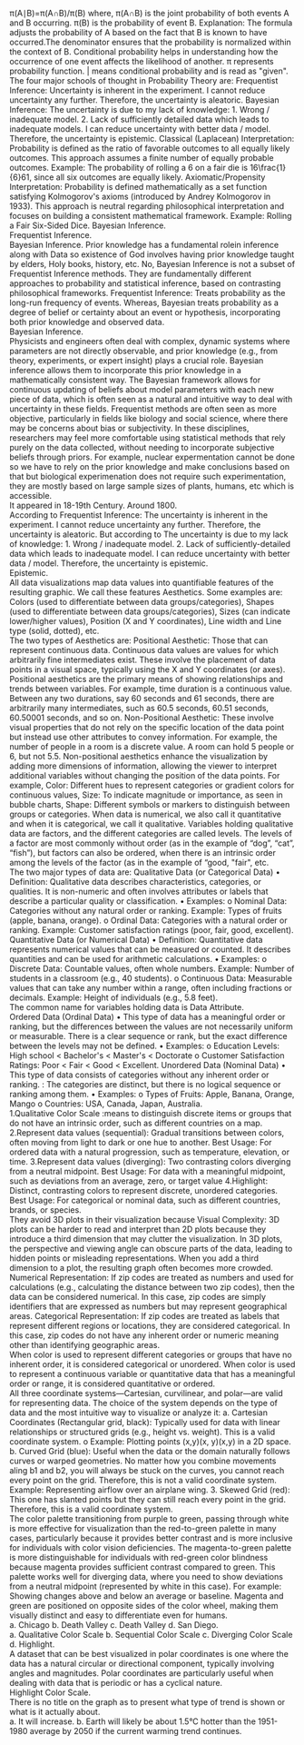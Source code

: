 π(A∣B)=π(A∩B)/π(B) where, π(A∩B) is the joint probability of both events A and B occurring. π(B) is the probability of event B. Explanation: The formula adjusts the probability of A based on the fact that B is known to have occurred.The denominator ensures that the probability is normalized within the context of B. Conditional probability helps in understanding how the occurrence of one event affects the likelihood of another. π represents probability function. | means conditional probability and is read as "given".  
The four major schools of thought in Probability Theory are: Frequentist Inference: Uncertainty is inherent in the experiment. I cannot reduce uncertainty any further. Therefore, the uncertainty is aleatoric. Bayesian Inference: The uncertainty is due to my lack of knowledge: 1. Wrong / inadequate model. 2. Lack of sufficiently detailed data which leads to inadequate models. I can reduce uncertainty with better data / model. Therefore, the uncertainty is epistemic. Classical (Laplacean) Interpretation: Probability is defined as the ratio of favorable outcomes to all equally likely outcomes. This approach assumes a finite number of equally probable outcomes. Example: The probability of rolling a 6 on a fair die is 16\frac{1}{6}61, since all six outcomes are equally likely. Axiomatic/Propensity Interpretation: Probability is defined mathematically as a set function satisfying Kolmogorov's axioms (introduced by Andrey Kolmogorov in 1933). This approach is neutral regarding philosophical interpretation and focuses on building a consistent mathematical framework. Example: Rolling a Fair Six-Sided Dice.
Bayesian Inference.    
Frequentist Inference.    
Bayesian Inference. Prior knowledge has a fundamental rolein inference along with Data so existence of God involves having prior knowledge taught by elders, Holy books, history, etc. 
No, Bayesian Inference is not a subset of Frequentist Inference methods. They are fundamentally different approaches to probability and statistical inference, based on contrasting philosophical frameworks. Frequentist Inference: Treats probability as the long-run frequency of events. Whereas, Bayesian treats probability as a degree of belief or certainty about an event or hypothesis, incorporating both prior knowledge and observed data.  
Bayesian Inference.  
Physicists and engineers often deal with complex, dynamic systems where parameters are not directly observable, and prior knowledge (e.g., from theory, experiments, or expert insight) plays a crucial role. Bayesian inference allows them to incorporate this prior knowledge in a mathematically consistent way. The Bayesian framework allows for continuous updating of beliefs about model parameters with each new piece of data, which is often seen as a natural and intuitive way to deal with uncertainty in these fields. Frequentist methods are often seen as more objective, particularly in fields like biology and social science, where there may be concerns about bias or subjectivity. In these disciplines, researchers may feel more comfortable using statistical methods that rely purely on the data collected, without needing to incorporate subjective beliefs through priors. For example, nuclear expermentation cannot be done so we have to rely on the prior knowledge and make conclusions based on that but biological experimenation does not require such experimentation, they are mostly based on large sample sizes of plants, humans, etc which is accessible.  
It appeared in 18-19th Century. Around 1800.  
According to Frequentist Inference: The uncertainty is inherent in the experiment. I cannot reduce uncertainty any further. Therefore, the uncertainty is aleatoric. But according to The uncertainty is due to my lack of knowledge: 1. Wrong / inadequate model. 2. Lack of sufficiently-detailed data which leads to inadequate model. I can reduce uncertainty with better data / model. Therefore, the uncertainty is epistemic.  
Epistemic.  
All data visualizations map data values into quantifiable features of the resulting graphic. We call these features Aesthetics. Some examples are: Colors (used to differentiate between data groups/categories), Shapes (used to differentiate between data groups/categories), Sizes (can indicate lower/higher values), Position (X and Y coordinates), Line width and Line type (solid, dotted), etc.  
The two types of Aesthetics are: Positional Aesthetic: Those that can represent continuous data. Continuous data values are values for which arbitrarily fine intermediates exist. These involve the placement of data points in a visual space, typically using the X and Y coordinates (or axes). Positional aesthetics are the primary means of showing relationships and trends between variables. For example, time duration is a continuous value. Between any two durations, say 60 seconds and 61 seconds, there are arbitrarily many intermediates, such as 60.5 seconds, 60.51 seconds, 60.50001 seconds, and so on. Non-Positional Aesthetic: These involve visual properties that do not rely on the specific location of the data point but instead use other attributes to convey information. For example, the number of people in a room is a discrete value. A room can hold 5 people or 6, but not 5.5. Non-positional aesthetics enhance the visualization by adding more dimensions of information, allowing the viewer to interpret additional variables without changing the position of the data points. For example, Color: Different hues to represent categories or gradient colors for continuous values, Size: To indicate magnitude or importance, as seen in bubble charts, Shape: Different symbols or markers to distinguish between groups or categories.
When data is numerical, we also call it quantitative and when it is categorical, we call it qualitative. Variables holding qualitative data are factors, and the different categories are called levels. The levels of a factor are most commonly without order (as in the example of “dog”, “cat”, “fish”), but factors can also be ordered, when there is an intrinsic order among the levels of the factor (as in the example of “good, "fair", etc.  
The two major types of data are: Qualitative Data (or Categorical Data) • Definition: Qualitative data describes characteristics, categories, or qualities. It is non-numeric and often involves attributes or labels that describe a particular quality or classification. • Examples: o Nominal Data: Categories without any natural order or ranking. Example: Types of fruits (apple, banana, orange). o Ordinal Data: Categories with a natural order or ranking. Example: Customer satisfaction ratings (poor, fair, good, excellent). Quantitative Data (or Numerical Data) • Definition: Quantitative data represents numerical values that can be measured or counted. It describes quantities and can be used for arithmetic calculations. • Examples: o Discrete Data: Countable values, often whole numbers. Example: Number of students in a classroom (e.g., 40 students). o Continuous Data: Measurable values that can take any number within a range, often including fractions or decimals. Example: Height of individuals (e.g., 5.8 feet).  
The common name for variables holding data is Data Attribute.  
Ordered Data (Ordinal Data) • This type of data has a meaningful order or ranking, but the differences between the values are not necessarily uniform or measurable. There is a clear sequence or rank, but the exact difference between the levels may not be defined. • Examples: o Education Levels: High school < Bachelor's < Master's < Doctorate o Customer Satisfaction Ratings: Poor < Fair < Good < Excellent. Unordered Data (Nominal Data) • This type of data consists of categories without any inherent order or ranking. : The categories are distinct, but there is no logical sequence or ranking among them. • Examples: o Types of Fruits: Apple, Banana, Orange, Mango o Countries: USA, Canada, Japan, Australia.  
1.Qualitative Color Scale :means to distinguish discrete items or groups that do not have an intrinsic order, such as different countries on a map. 2.Represent data values (sequential): Gradual transitions between colors, often moving from light to dark or one hue to another. Best Usage: For ordered data with a natural progression, such as temperature, elevation, or time. 3.Represent data values (diverging): Two contrasting colors diverging from a neutral midpoint. Best Usage: For data with a meaningful midpoint, such as deviations from an average, zero, or target value 4.Highlight: Distinct, contrasting colors to represent discrete, unordered categories. Best Usage: For categorical or nominal data, such as different countries, brands, or species.  
They avoid 3D plots in their visualization because Visual Complexity: 3D plots can be harder to read and interpret than 2D plots because they introduce a third dimension that may clutter the visualization. In 3D plots, the perspective and viewing angle can obscure parts of the data, leading to hidden points or misleading representations. When you add a third dimension to a plot, the resulting graph often becomes more crowded.  
Numerical Representation: If zip codes are treated as numbers and used for calculations (e.g., calculating the distance between two zip codes), then the data can be considered numerical. In this case, zip codes are simply identifiers that are expressed as numbers but may represent geographical areas. Categorical Representation: If zip codes are treated as labels that represent different regions or locations, they are considered categorical. In this case, zip codes do not have any inherent order or numeric meaning other than identifying geographic areas.  
When color is used to represent different categories or groups that have no inherent order, it is considered categorical or unordered. When color is used to represent a continuous variable or quantitative data that has a meaningful order or range, it is considered quantitative or ordered.   
All three coordinate systems—Cartesian, curvilinear, and polar—are valid for representing data. The choice of the system depends on the type of data and the most intuitive way to visualize or analyze it: a.	Cartesian Coordinates (Rectangular grid, black): Typically used for data with linear relationships or structured grids (e.g., height vs. weight). This is a valid coordinate system. o	Example: Plotting points (x,y)(x, y)(x,y) in a 2D space. b.	Curved Grid (blue): Useful when the data or the domain naturally follows curves or warped geometries. No matter how you combine movements aling b1 and b2, you will always be stuck on the curves, you cannot reach every point on the grid. Therefore, this is not a valid coordinate system. Example: Representing airflow over an airplane wing. 3.	Skewed Grid (red): This one has slanted points but they can still reach every point in the grid. Therefore, this is a valid coordinate system.  
The color palette transitioning from purple to green, passing through white is more effective for visualization than the red-to-green palette in many cases, particularly because it provides better contrast and is more inclusive for individuals with color vision deficiencies. The magenta-to-green palette is more distinguishable for individuals with red-green color blindness because magenta provides sufficient contrast compared to green. This palette works well for diverging data, where you need to show deviations from a neutral midpoint (represented by white in this case). For example: Showing changes above and below an average or baseline. Magenta and green are positioned on opposite sides of the color wheel, making them visually distinct and easy to differentiate even for humans.  
a. Chicago  b. Death Valley c. Death Valley d. San Diego.   
a. Qualitative Color Scale b. Sequential Color Scale c. Diverging Color Scale d. Highlight.  
A dataset that can be best visualized in polar coordinates is one where the data has a natural circular or directional component, typically involving angles and magnitudes. Polar coordinates are particularly useful when dealing with data that is periodic or has a cyclical nature.   
Highlight Color Scale.  
There is no title on the graph as to present what type of trend is shown or what is it actually about.  
a. It will increase.  b. Earth will likely be about 1.5°C hotter than the 1951-1980 average by 2050 if the current warming trend continues.
